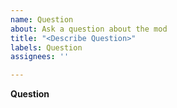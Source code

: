 ```yaml
---
name: Question
about: Ask a question about the mod
title: "<Describe Question>"
labels: Question
assignees: ''

---
```


**Question**
<Describe your question>
